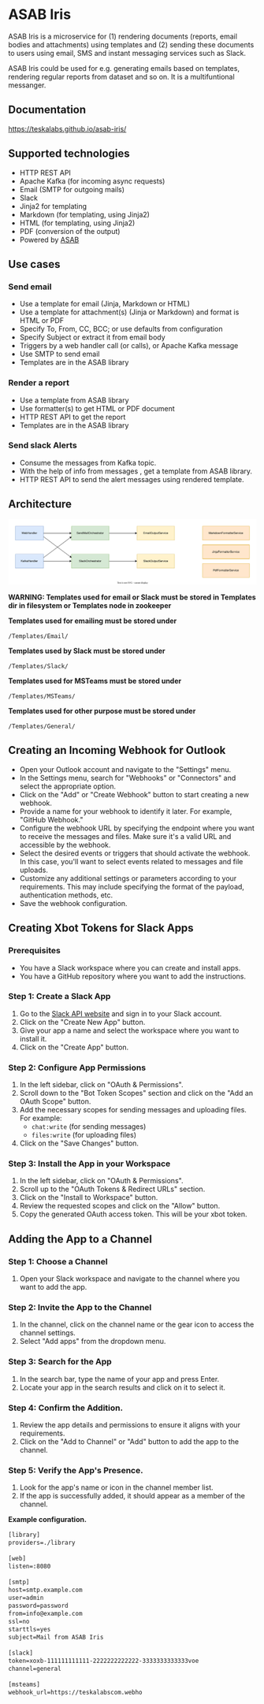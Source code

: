 # ASAB Iris

ASAB Iris is a microservice for (1) rendering documents (reports, email bodies and attachments) using templates and (2) sending these documents to users using email, SMS and instant messaging services such as Slack.

ASAB Iris could be used for e.g. generating emails based on templates, rendering regular reports from dataset and so on.
It is a multifuntional messanger.

## Documentation

https://teskalabs.github.io/asab-iris/


## Supported technologies

 * HTTP REST API
 * Apache Kafka (for incoming async requests)
 * Email (SMTP for outgoing mails)
 * Slack
 * Jinja2 for templating
 * Markdown (for templating, using Jinja2)
 * HTML (for templating, using Jinja2)
 * PDF (conversion of the output)
 * Powered by [ASAB](https://github.com/TeskaLabs/asab)


## Use cases


### Send email

 * Use a template for email (Jinja, Markdown or HTML)
 * Use a template for attachment(s) (Jinja or Markdown) and format is HTML or PDF
 * Specify To, From, CC, BCC; or use defaults from configuration
 * Specify Subject or extract it from email body
 * Triggers by a web handler call (or calls), or Apache Kafka message
 * Use SMTP to send email
 * Templates are in the ASAB library


### Render a report

 * Use a template from ASAB library
 * Use formatter(s) to get HTML or PDF document
 * HTTP REST API to get the report
 * Templates are in the ASAB library

### Send slack Alerts

 * Consume the messages from Kafka topic.
 * With the help of info from messages , get a template from ASAB library.
 * HTTP REST API to send the alert messages using rendered template.



## Architecture

![](./docs/asab-iris-architecture.drawio.svg)

**WARNING: Templates used for email or Slack must be stored in Templates dir in filesystem or Templates node in zookeeper**

**Templates used for emailing must be stored under**
```
/Templates/Email/
```

**Templates used by Slack must be stored under**
```
/Templates/Slack/
```

**Templates used for MSTeams must be stored under**
```
/Templates/MSTeams/
```

**Templates used for other purpose must be stored under**
```
/Templates/General/
```

## Creating an Incoming Webhook for Outlook

- Open your Outlook account and navigate to the "Settings" menu.
- In the Settings menu, search for "Webhooks" or "Connectors" and select the appropriate option.
- Click on the "Add" or "Create Webhook" button to start creating a new webhook.
- Provide a name for your webhook to identify it later. For example, "GitHub Webhook."
- Configure the webhook URL by specifying the endpoint where you want to receive the messages and files. Make sure it's a valid URL and accessible by the webhook.
- Select the desired events or triggers that should activate the webhook. In this case, you'll want to select events related to messages and file uploads.
- Customize any additional settings or parameters according to your requirements. This may include specifying the format of the payload, authentication methods, etc.
- Save the webhook configuration.


## Creating Xbot Tokens for Slack Apps

### Prerequisites
- You have a Slack workspace where you can create and install apps.
- You have a GitHub repository where you want to add the instructions.

### Step 1: Create a Slack App
1. Go to the [Slack API website](https://api.slack.com/apps) and sign in to your Slack account.
2. Click on the "Create New App" button.
3. Give your app a name and select the workspace where you want to install it.
4. Click on the "Create App" button.

### Step 2: Configure App Permissions
1. In the left sidebar, click on "OAuth & Permissions".
2. Scroll down to the "Bot Token Scopes" section and click on the "Add an OAuth Scope" button.
3. Add the necessary scopes for sending messages and uploading files. For example:
   - `chat:write` (for sending messages)
   - `files:write` (for uploading files)
4. Click on the "Save Changes" button.

### Step 3: Install the App in your Workspace
1. In the left sidebar, click on "OAuth & Permissions".
2. Scroll up to the "OAuth Tokens & Redirect URLs" section.
3. Click on the "Install to Workspace" button.
4. Review the requested scopes and click on the "Allow" button.
5. Copy the generated OAuth access token. This will be your xbot token.

## Adding the App to a Channel

### Step 1: Choose a Channel
1. Open your Slack workspace and navigate to the channel where you want to add the app.

### Step 2: Invite the App to the Channel
1. In the channel, click on the channel name or the gear icon to access the channel settings.
2. Select "Add apps" from the dropdown menu.

### Step 3: Search for the App
1. In the search bar, type the name of your app and press Enter.
2. Locate your app in the search results and click on it to select it.

### Step 4: Confirm the Addition.
1. Review the app details and permissions to ensure it aligns with your requirements.
2. Click on the "Add to Channel" or "Add" button to add the app to the channel.

### Step 5: Verify the App's Presence.
1. Look for the app's name or icon in the channel member list.
2. If the app is successfully added, it should appear as a member of the channel.


**Example configuration.**

```
[library]
providers=./library

[web]
listen=:8080

[smtp]
host=smtp.example.com
user=admin
password=password
from=info@example.com
ssl=no
starttls=yes
subject=Mail from ASAB Iris

[slack]
token=xoxb-111111111111-2222222222222-3333333333333voe
channel=general

[msteams]
webhook_url=https://teskalabscom.webho
